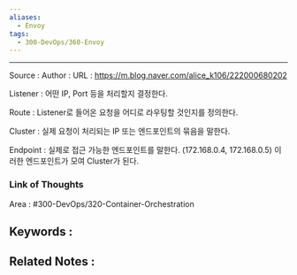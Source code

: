 ```yaml
---
aliases:
  - Envoy
tags:
  - 300-DevOps/360-Envoy
---
```



---


Source :
Author : 
URL : https://m.blog.naver.com/alice_k106/222000680202

Listener : 어떤 IP, Port 등을 처리할지 결정한다.

Route : Listener로 들어온 요청을 어디로 라우팅할 것인지를 정의한다.

Cluster : 실제 요청이 처리되는 IP 또는 엔드포인트의 묶음을 말한다.

Endpoint : 실제로 접근 가능한 엔드포인트를 말한다. (172.168.0.4, 172.168.0.5) 이러한 엔드포인트가 모여 Cluster가 된다.

### Link of Thoughts
Area : #300-DevOps/320-Container-Orchestration 

Keywords :
- 

Related Notes : 
- 
